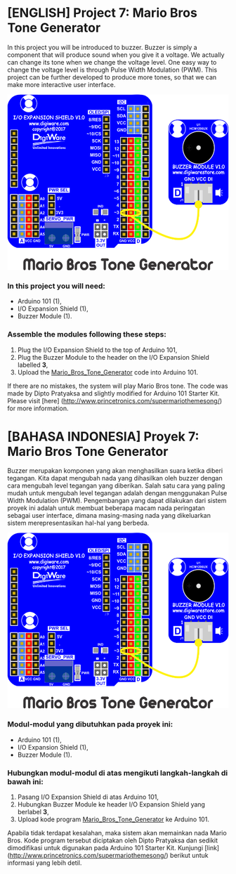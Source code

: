 # [ENGLISH] Project 7: Mario Bros Tone Generator
In this project you will be introduced to buzzer. Buzzer is simply a component that will produce sound when you give it a voltage. We actually can change its tone when we change the voltage level. One easy way to change the voltage level is through Pulse Width Modulation (PWM). This project can be further developed to produce more tones, so that we can make more interactive user interface.

<img src="/images/Mario_Bros_Tone_Generator.png" height="400">

### In this project you will need:
* Arduino 101 (1),
* I/O Expansion Shield (1),
* Buzzer Module (1).

### Assemble the modules following these steps:
1. Plug the I/O Expansion Shield to the top of Arduino 101,
2. Plug the Buzzer Module to the header on the I/O Expansion Shield labelled **3**,
3. Upload the [Mario_Bros_Tone_Generator](/07_Mario_Bros_Tone_Generator/Mario_Bros_Tone_Generator) code into Arduino 101.

If there are no mistakes, the system will play Mario Bros tone.
The code was made by Dipto Pratyaksa and slightly modified for Arduino 101 Starter Kit. Please visit [here] (http://www.princetronics.com/supermariothemesong/) for more information.

# [BAHASA INDONESIA] Proyek 7: Mario Bros Tone Generator
Buzzer merupakan komponen yang akan menghasilkan suara ketika diberi tegangan. Kita dapat mengubah nada yang dihasilkan oleh buzzer dengan cara mengubah level tegangan yang diberikan. Salah satu cara yang paling mudah untuk mengubah level tegangan adalah dengan menggunakan Pulse Width Modulation (PWM). Pengembangan yang dapat dilakukan dari sistem proyek ini adalah untuk membuat beberapa macam nada peringatan sebagai user interface, dimana masing-masing nada yang dikeluarkan sistem merepresentasikan hal-hal yang berbeda.

<img src="/images/Mario_Bros_Tone_Generator.png" height="400">

### Modul-modul yang dibutuhkan pada proyek ini:
* Arduino 101 (1),
* I/O Expansion Shield (1),
* Buzzer Module (1).

### Hubungkan modul-modul di atas mengikuti langkah-langkah di bawah ini:
1. Pasang I/O Expansion Shield di atas Arduino 101,
2. Hubungkan Buzzer Module ke header I/O Expansion Shield yang berlabel **3**,
3. Upload kode program [Mario_Bros_Tone_Generator](/07_Mario_Bros_Tone_Generator/Mario_Bros_Tone_Generator) ke Arduino 101.

Apabila tidak terdapat kesalahan, maka sistem akan memainkan nada Mario Bros.
Kode program tersebut diciptakan oleh Dipto Pratyaksa dan sedikit dimodifikasi untuk digunakan pada Arduino 101 Starter Kit. Kunjungi [link] (http://www.princetronics.com/supermariothemesong/) berikut untuk informasi yang lebih detil.
